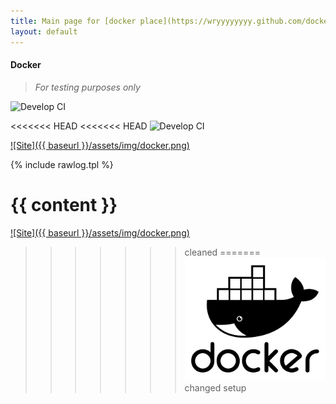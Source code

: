 ```yaml
---
title: Main page for [docker place](https://wryyyyyyyy.github.com/docker)
layout: default
---
```

#### Docker
>
> _For testing purposes only_
>

![Develop CI](https://github.com/wryyyyyyyy/docker/workflows/Develop%20CI/badge.svg)

<<<<<<< HEAD
<<<<<<< HEAD
![Develop CI](https://github.com/wryyyyyyyy/docker/workflows/Develop%20CI/badge.svg)

 [![Site]({{ baseurl }}/assets/img/docker.png)](https://wryyyyyyyy.github.com/docker)

 {% include rawlog.tpl %}

 {{ content }}
=======
 [![Site]({{ baseurl }}/assets/img/docker.png)](https://wryyyyyyyy.github.com/docker)
>>>>>>> cleaned
=======
 [![Site](/_site/assets/img/docker.png)](https://wryyyyyyyy.github.com/docker)
>>>>>>> changed setup
